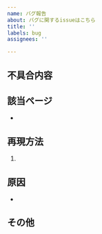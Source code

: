 ```yaml
---
name: バグ報告
about: バグに関するissueはこちら
title: ''
labels: bug
assignees: ''

---
```


## 不具合内容


## 該当ページ
- 

## 再現方法
1. 

## 原因
- 

## その他

